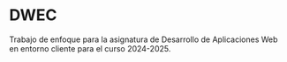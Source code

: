# DWEC
Trabajo de enfoque para la asignatura de Desarrollo de Aplicaciones Web en 
entorno cliente para el curso 2024-2025.
